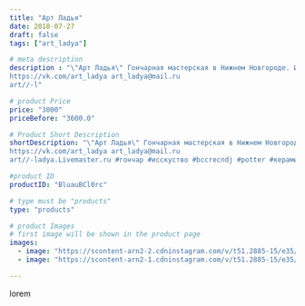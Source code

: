 ```yaml
---
title: "Арт Ладья"
date: 2018-07-27
draft: false
tags: ["art_ladya"]

# meta description
description : "\"Арт Ладья\" Гончарная мастерская в Нижнем Новгороде. Изготовление керамики и мастер//-классы по обучению. 
https://vk.com/art_ladya art_ladya@mail.ru 
art//-l"

# product Price
price: "3000"
priceBefore: "3600.0"

# Product Short Description
shortDescription: "\"Арт Ладья\" Гончарная мастерская в Нижнем Новгороде. Изготовление керамики и мастер//-классы по обучению. 
https://vk.com/art_ladya art_ladya@mail.ru 
art//-ladya.Livemaster.ru #гончар #исскуство #bccrecndj #potter #керамикадляинтерьера #керамикаручнаяработа #гончарнаямастерская #керамиканазаказ #handmade #посудаизглины #керамика #гончарнаяпосуда #эксклюзивнаякерамика #dishes #decor #ceramicar #mythology #claygoods #гамаюн #earthenware #ceramic #design #графин #magic #ezoteric #ceramicart #магия #эзотерика #clay #авторскаякерамика"

#product ID
productID: "BluauBCl0rc"

# type must be "products"
type: "products"

# product Images
# first image will be shown in the product page
images:
  - image: "https://scontent-arn2-2.cdninstagram.com/v/t51.2885-15/e35/40101912_1895033650578185_2632971177588424704_n.jpg?se=8&tp=1&_nc_ht=scontent-arn2-2.cdninstagram.com&_nc_cat=105&_nc_ohc=N6jlc6YeWr0AX_evYDX&ccb=7-4&oh=9fe665d058ab5b1c68bae1edec8c9df6&oe=6084509D&_nc_sid=83d603&ig_cache_key=MTgzMjUxNzgzNTg0NDU1MjIyMQ%3D%3D.2-ccb7-4"
  - image: "https://scontent-arn2-1.cdninstagram.com/v/t51.2885-15/e35/40317696_1336672913136659_2868597713421729792_n.jpg?se=8&tp=1&_nc_ht=scontent-arn2-1.cdninstagram.com&_nc_cat=111&_nc_ohc=LcY57clU9vsAX8fHqYb&ccb=7-4&oh=75d42df2f46d71e059d4b0e8db7ce9f9&oe=6086183C&_nc_sid=83d603&ig_cache_key=MTgzMjUxNzg0NDU4NTQ0NzU1MQ%3D%3D.2-ccb7-4"

---
```

lorem
